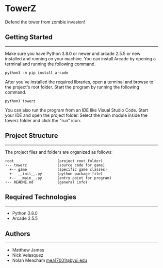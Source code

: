 # TowerZ
Defend the tower from zombie invasion!

## Getting Started
---
Make sure you have Python 3.8.0 or newer and arcade 2.5.5 or new installed 
and running on your machine. You can install Arcade by opening a terminal 
and running the following command.
```
python3 -m pip install arcade
```
After you've installed the required libraries, open a terminal and browse to the 
project's root folder. Start the program by running the following command.
```
python3 towerz
```
You can also run the program from an IDE like Visual Studio Code. Start your IDE 
and open the project folder. Select the main module inside the towerz folder and
click the "run" icon.

## Project Structure
---
The project files and folders are organized as follows:
```
root                    (project root folder)
+-- towerz              (source code for game)
  +-- game              (specific game classes)
  +-- __init__.py       (python package file)
  +-- __main__.py       (entry point for program)
+-- README.md           (general info)
```

## Required Technologies
---
* Python 3.8.0
* Arcade 2.5.5

## Authors
---
* Matthew James 
* Nick Velasquez
* Nolan Meacham mea17001@byui.edu  
